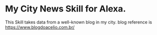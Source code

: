 # My City News Skill for Alexa.
This Skill takes data from a well-known blog in my city.
blog reference is <a target="_blank">https://www.blogdoacelio.com.br/</a>
